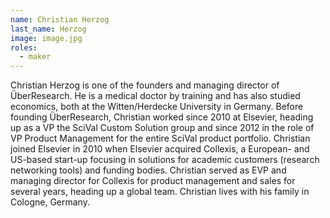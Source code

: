 ```yaml
---
name: Christian Herzog
last_name: Herzog
image: image.jpg
roles:
  - maker
---
```

Christian Herzog is one of the founders and managing director of ÜberResearch. He is a medical doctor by training and has also studied economics, both at the Witten/Herdecke University in Germany. Before founding ÜberResearch, Christian worked since 2010 at Elsevier, heading up as a VP the SciVal Custom Solution group and since 2012 in the role of VP Product Management for the entire SciVal product portfolio. Christian joined Elsevier in 2010 when Elsevier acquired Collexis, a European- and US-based start-up focusing in solutions for academic customers (research networking tools) and funding bodies. Christian served as EVP and managing director for Collexis for product management and sales for several years, heading up a global team. Christian lives with his family in Cologne, Germany.
